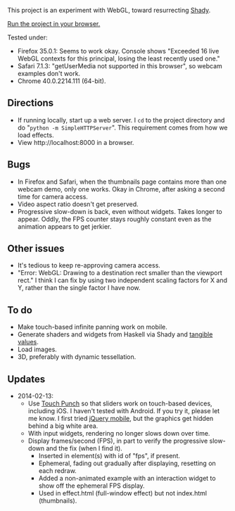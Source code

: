 This project is an experiment with WebGL, toward resurrecting [Shady](https://github.com/conal/shady-gen).

[Run the project in your browser.](http://conal.github.io/webgl-experiment-1/)

Tested under:

*   Firefox 35.0.1:
    Seems to work okay.
    Console shows "Exceeded 16 live WebGL contexts for this principal, losing the least recently used one."
*   Safari 7.1.3:
    "getUserMedia not supported in this browser", so webcam examples don't work.
*   Chrome 40.0.2214.111 (64-bit).

## Directions

*   If running locally, start up a web server.
    I `cd` to the project directory and do "`python -m SimpleHTTPServer`".
    This requirement comes from how we load effects.
*   View http://localhost:8000 in a browser.

## Bugs

*   In Firefox and Safari, when the thumbnails page contains more than one webcam demo, only one works.
    Okay in Chrome, after asking a second time for camera access.
*   Video aspect ratio doesn't get preserved.
*   Progressive slow-down is back, even without widgets.
    Takes longer to appear.
    Oddly, the FPS counter stays roughly constant even as the animation appears to get jerkier.

## Other issues

*   It's tedious to keep re-approving camera access.
*   "Error: WebGL: Drawing to a destination rect smaller than the viewport rect."
    I think I can fix by using two independent scaling factors for X and Y, rather than the single factor I have now.

## To do

*   Make touch-based infinite panning work on mobile.
*   Generate shaders and widgets from Haskell via Shady and [tangible values](http://www.haskell.org/haskellwiki/TV).
*   Load images.
*   3D, preferably with dynamic tessellation.

## Updates

*   2014-02-13:
    *   Use [Touch Punch](http://touchpunch.furf.com/) so that sliders work on touch-based devices, including iOS.
        I haven't tested with Android.
        If you try it, please let me know.
        I first tried [jQuery mobile](http://jquerymobile.com/), but the graphics get hidden behind a big white area.
    *   With input widgets, rendering no longer slows down over time.
    *   Display frames/second (FPS), in part to verify the progressive slow-down and the fix (when I find it).
        *   Inserted in element(s) with id of "fps", if present.
        *   Ephemeral, fading out gradually after displaying, resetting on each redraw.
        *   Added a non-animated example with an interaction widget to show off the ephemeral FPS display.
        *   Used in effect.html (full-window effect) but not index.html (thumbnails).

